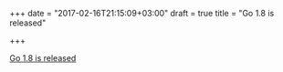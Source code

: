 +++
date = "2017-02-16T21:15:09+03:00"
draft = true
title = "Go 1.8 is released"

+++

<p><a href="https://blog.golang.org/go1.8">Go 1.8 is released</a></p>
